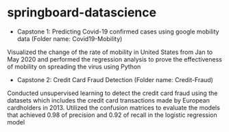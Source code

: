 # springboard-datascience

* Capstone 1: Predicting Covid-19 confirmed cases using google mobility data (Folder name: Covid19-Mobility)

Visualized the change of the rate of mobility in United States from Jan to May 2020 and performed the regression analysis to prove the effectiveness of mobility on spreading the virus using Python

* Capstone 2: Credit Card Fraud Detection (Folder name: Credit-Fraud)

Conducted unsupervised learning to detect the credit card fraud using the datasets which includes the credit card transactions made by European cardholders in 2013. Utilized the confusion matrices to evaluate the models that achieved 0.98 of precision and 0.92 of recall in the logistic regression model
